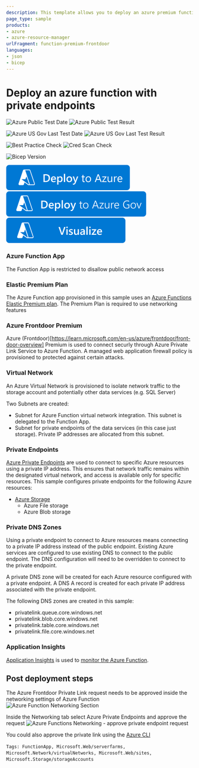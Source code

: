 ```yaml
---
description: This template allows you to deploy an azure premium function protected and published by Azure Frontdoor premium. The conenction between Azure Frontdoor and Azure Functions is protected by Azure Private Link.
page_type: sample
products:
- azure
- azure-resource-manager
urlFragment: function-premium-frontdoor
languages:
- json
- bicep
---
```

# Deploy an azure function with private endpoints 

![Azure Public Test Date](https://azurequickstartsservice.blob.core.windows.net/badges/quickstarts/microsoft.web/function-premium-frontdoor/PublicLastTestDate.svg)
![Azure Public Test Result](https://azurequickstartsservice.blob.core.windows.net/badges/quickstarts/microsoft.web/function-premium-frontdoor/PublicDeployment.svg)

![Azure US Gov Last Test Date](https://azurequickstartsservice.blob.core.windows.net/badges/quickstarts/microsoft.web/function-premium-frontdoor/FairfaxLastTestDate.svg)
![Azure US Gov Last Test Result](https://azurequickstartsservice.blob.core.windows.net/badges/quickstarts/microsoft.web/function-premium-frontdoor/FairfaxDeployment.svg)

![Best Practice Check](https://azurequickstartsservice.blob.core.windows.net/badges/quickstarts/microsoft.web/function-premium-frontdoor/BestPracticeResult.svg)
![Cred Scan Check](https://azurequickstartsservice.blob.core.windows.net/badges/quickstarts/microsoft.web/function-premium-frontdoor/CredScanResult.svg)

![Bicep Version](https://azurequickstartsservice.blob.core.windows.net/badges/quickstarts/microsoft.web/function-premium-frontdoor/BicepVersion.svg)

[![Deploy To Azure](https://raw.githubusercontent.com/Azure/azure-quickstart-templates/master/1-CONTRIBUTION-GUIDE/images/deploytoazure.svg?sanitize=true)](https://portal.azure.com/#create/Microsoft.Template/uri/https%3A%2F%2Fraw.githubusercontent.com%2FAzure%2Fazure-quickstart-templates%2Fmaster%2Fquickstarts%2Fmicrosoft.web%2Ffunction-premium-frontdoor%2Fazuredeploy.json)
[![Deploy To Azure US Gov](https://raw.githubusercontent.com/Azure/azure-quickstart-templates/master/1-CONTRIBUTION-GUIDE/images/deploytoazuregov.svg?sanitize=true)](https://portal.azure.us/#create/Microsoft.Template/uri/https%3A%2F%2Fraw.githubusercontent.com%2FAzure%2Fazure-quickstart-templates%2Fmaster%2Fquickstarts%2Fmicrosoft.web%2Ffunction-premium-frontdoor%2Fazuredeploy.json)
[![Visualize](https://raw.githubusercontent.com/Azure/azure-quickstart-templates/master/1-CONTRIBUTION-GUIDE/images/visualizebutton.svg?sanitize=true)](http://armviz.io/#/?load=https%3A%2F%2Fraw.githubusercontent.com%2FAzure%2Fazure-quickstart-templates%2Fmaster%2Fquickstarts%2Fmicrosoft.web%2Ffunction-premium-frontdoor%2Fazuredeploy.json)   




### Azure Function App

The Function App is restricted to disallow public network access

### Elastic Premium Plan

The Azure Function app provisioned in this sample uses an [Azure Functions Elastic Premium plan](https://docs.microsoft.com/azure/azure-functions/functions-premium-plan#features). The Premium Plan is required to use networking features

### Azure Frontdoor Premium

Azure (Frontdoor)[https://learn.microsoft.com/en-us/azure/frontdoor/front-door-overview] Premium is used to connect securly through Azure Private Link Service to Azure Function. A managed web application firewall policy is provisioned to protected against certain attacks.

### Virtual Network

An Azure Virtual Network is provisioned to isolate network traffic to the storage account and potentially other data services (e.g. SQL Server)

Two Subnets are created:

- Subnet for Azure Function virtual network integration. This subnet is delegated to the Function App.
- Subnet for private endpoints of the data services (in this case just storage). Private IP addresses are allocated from this subnet.

### Private Endpoints

[Azure Private Endpoints](https://docs.microsoft.com/azure/private-link/private-endpoint-overview) are used to connect to specific Azure resources using a private IP address. This ensures that network traffic remains within the designated virtual network, and access is available only for specific resources.  This sample configures private endpoints for the following Azure resources:

- [Azure Storage](https://docs.microsoft.com/azure/storage/common/storage-private-endpoints)
  - Azure File storage
  - Azure Blob storage

### Private DNS Zones

Using a private endpoint to connect to Azure resources means connecting to a private IP address instead of the public endpoint.  Existing Azure services are configured to use existing DNS to connect to the public endpoint.  The DNS configuration will need to be overridden to connect to the private endpoint.

A private DNS zone will be created for each Azure resource configured with a private endpoint.  A DNS A record is created for each private IP address associated with the private endpoint.

The following DNS zones are created in this sample:

- privatelink.queue.core.windows.net
- privatelink.blob.core.windows.net
- privatelink.table.core.windows.net
- privatelink.file.core.windows.net

### Application Insights

[Application Insights](https://docs.microsoft.com/azure/azure-monitor/app/app-insights-overview) is used to [monitor the Azure Function](https://docs.microsoft.com/azure/azure-functions/functions-monitoring).

## Post deployment steps

The Azure Frontdoor Private Link request needs to be approved inside the networking settings of Azure Function 
![Azure Function Networking Section](/images/function-network-settings.png)

Inside the Networking tab select Azure Private Endpoints and approve the request
![Azure Functions Networking - approve private endpoint request](/images/function-private-endpoint-approval.png)

You could also approve the private link using the [Azure CLI](https://learn.microsoft.com/en-us/cli/azure/network/private-endpoint-connection?view=azure-cli-latest#az-network-private-endpoint-connection-approve)

`Tags: FunctionApp, Microsoft.Web/serverfarms, Microsoft.Network/virtualNetworks, Microsoft.Web/sites, Microsoft.Storage/storageAccounts`